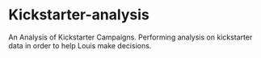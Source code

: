 # Kickstarter-analysis
An Analysis of Kickstarter Campaigns.
Performing analysis on kickstarter data in order to help Louis make decisions. 
